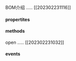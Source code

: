BOM介绍 ..... [[202302231116]]



#### propertites



#### methods

open ..... [[202302231032]]







#### events


